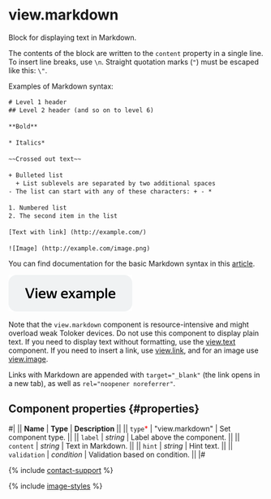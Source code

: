 # view.markdown

Block for displaying text in Markdown.

The contents of the block are written to the `content` property in a single line. To insert line breaks, use `\n`. Straight quotation marks (`"`) must be escaped like this: `\"`.

Examples of Markdown syntax:

```
# Level 1 header
## Level 2 header (and so on to level 6)

**Bold**

* Italics*

~~Crossed out text~~

+ Bulleted list
  + List sublevels are separated by two additional spaces
- The list can start with any of these characters: + - *

1. Numbered list
2. The second item in the list

[Text with link] (http://example.com/)

![Image] (http://example.com/image.png)
```

You can find documentation for the basic Markdown syntax in this [article](https://guides.github.com/features/mastering-markdown/).

[![View example in the sandbox](../_images/buttons/view-example.svg)](https://ya.cc/t/ABS376_B3twX6Z)

Note that the `view.markdown` component is resource-intensive and might overload weak Toloker devices. Do not use this component to display plain text. If you need to display text without formatting, use the [view.text](view.text.md) component. If you need to insert a link, use [view.link](view.link.md), and for an image use [view.image](view.image.md).

Links with Markdown are appended with `target="_blank"` (the link opens in a new tab), as well as `rel="noopener noreferrer"`.

## Component properties {#properties}

#|
|| **Name** | **Type** | **Description** ||
|| `type`<span style="color: red">\*</span> | "view.markdown" | Set component type. ||
|| `label` | _string_ | Label above the component. ||
|| `content` | _string_ | Text in Markdown. ||
|| `hint` | _string_ | Hint text. ||
|| `validation` | _condition_ | Validation based on condition. ||
|#

{% include [contact-support](../_includes/contact-support.md) %}

{% include [image-styles](../../../_includes/image-styles-internal.md) %}